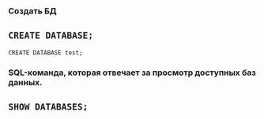  ### Создать БД 

## ``CREATE DATABASE; ``
`CREATE DATABASE test;`

### SQL-команда, которая отвечает за просмотр доступных баз данных.

## ``SHOW DATABASES;``


